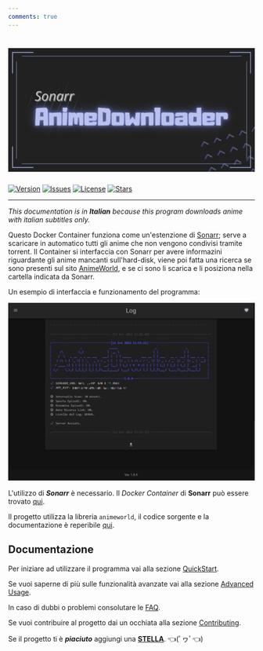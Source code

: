 ```yaml
---
comments: true
---
```


# ![wallpaper](static/img/wallpaper.png)

[![Version](https://img.shields.io/github/v/release/MainKronos/Sonarr-AnimeDownloader?color=90caf9&style=for-the-badge)](https://github.com/MainKronos/Sonarr-AnimeDownloader/releases)   [![Issues](https://img.shields.io/github/issues/MainKronos/Sonarr-AnimeDownloader?color=a5d6a7&style=for-the-badge)](https://github.com/MainKronos/Sonarr-AnimeDownloader/issues)   [![License](https://img.shields.io/github/license/MainKronos/Sonarr-AnimeDownloader?color=ffcc80&style=for-the-badge)](https://github.com/MainKronos/Sonarr-AnimeDownloader/blob/main/LICENSE)   [![Stars](https://img.shields.io/github/stars/MainKronos/Sonarr-AnimeDownloader?color=fff59d&style=for-the-badge)](https://github.com/MainKronos/Sonarr-AnimeDownloader/stargazers)

---

_This documentation is in **Italian** because this program downloads anime with italian subtitles only._

Questo Docker Container funziona come un'estenzione di [Sonarr](https://sonarr.tv/); serve a scaricare in automatico tutti gli anime che non vengono condivisi tramite torrent.
Il Container si interfaccia con Sonarr per avere informazini riguardante gli anime mancanti sull'hard-disk, viene poi fatta una ricerca se sono presenti sul sito [AnimeWorld](https://www.animeworld.so/), e se ci sono li scarica e li posiziona nella cartella indicata da Sonarr.

Un esempio di interfaccia e funzionamento del programma:

![Presentazione](static/img/Presentazione.gif)

L'utilizzo di _**Sonarr**_ è necessario.
Il _Docker Container_ di **Sonarr** può essere trovato [qui](https://github.com/linuxserver/docker-sonarr).

Il progetto utilizza la libreria `animeworld`, il codice sorgente e la documentazione è reperibile [qui](https://github.com/MainKronos/AnimeWorld-API).

## Documentazione

Per iniziare ad utilizzare il programma vai alla sezione [QuickStart](usage/quickstart.md).

Se vuoi saperne di più sulle funzionalità avanzate vai alla sezione [Advanced Usage](usage/advanced.md).

In caso di dubbi o problemi consolutare le [FAQ](usage/faq.md).

Se vuoi contribuire al progetto dai un occhiata alla sezione [Contributing](community/contributing.md).

Se il progetto ti è _**piaciuto**_ aggiungi una [**STELLA**](https://github.com/MainKronos/Sonarr-AnimeDownloader/stargazers). 👈(ﾟヮﾟ👈)

